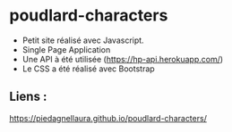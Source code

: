 # poudlard-characters

- Petit site réalisé avec Javascript.
- Single Page Application
- Une API à été utilisée (https://hp-api.herokuapp.com/)
- Le CSS a été réalisé avec Bootstrap

## Liens : 
https://piedagnellaura.github.io/poudlard-characters/
